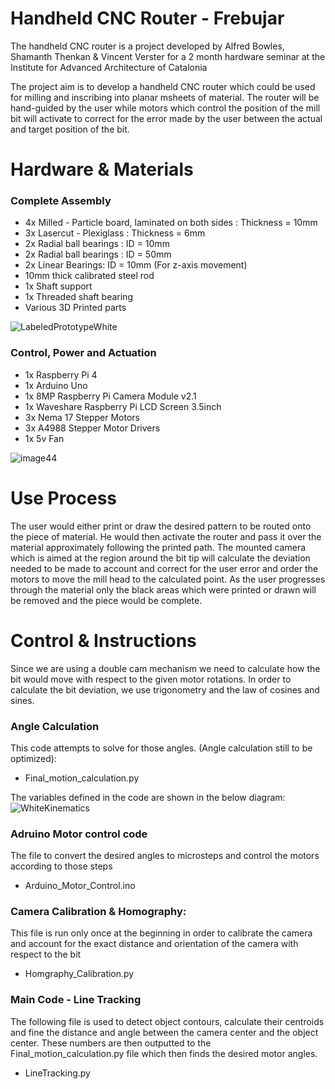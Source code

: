 # Handheld CNC Router - Frebujar

The handheld CNC router is a project developed by Alfred Bowles, Shamanth Thenkan & Vincent Verster for a 2 month hardware seminar at the Institute for Advanced Architecture of Catalonia

The project aim is to develop a handheld CNC router which could be used for milling and inscribing into planar msheets of material.
The router will be hand-guided by the user while motors which control the position of the mill bit will activate to correct for the error made by the user between the actual and target position of the bit.

# Hardware & Materials #

### Complete Assembly ###
* 4x Milled - Particle board, laminated on both sides : Thickness = 10mm
* 3x Lasercut - Plexiglass : Thickness = 6mm
* 2x Radial ball bearings : ID = 10mm
* 2x Radial ball bearings : ID = 50mm
* 2x Linear Bearings: ID = 10mm (For z-axis movement)
* 10mm thick calibrated steel rod
* 1x Shaft support
* 1x Threaded shaft bearing
* Various 3D Printed parts

![LabeledPrototypeWhite](https://user-images.githubusercontent.com/61389567/161610991-9457924f-5f27-4508-97f6-68dbff60ef82.png)

### Control, Power and Actuation ###
* 1x Raspberry Pi 4
* 1x Arduino Uno
* 1x 8MP Raspberry Pi Camera Module v2.1
* 1x Waveshare Raspberry Pi LCD Screen 3.5inch
* 3x Nema 17 Stepper Motors
* 3x A4988 Stepper Motor Drivers
* 1x 5v Fan
	
![image44](https://user-images.githubusercontent.com/61389567/161609687-d3d0913a-68f3-436f-ba99-99cd2eb053f7.png)

# Use Process

The user would either print or draw the desired pattern to be routed onto the piece of material. He would then activate the router and pass it over the material approximately following the printed path. The mounted camera which is aimed at the region around the bit tip will calculate the deviation needed to be made to account and correct for the user error and order the motors to move the mill head to the calculated point. As the user progresses through the material only the black areas which were printed or drawn will be removed and the piece would be complete.

# Control & Instructions

Since we are using a double cam mechanism we need to calculate how the bit would move with respect to the given motor rotations. In order to calculate the bit deviation, we use trigonometry and the law of cosines and sines.

### Angle Calculation ###
This code attempts to solve for those angles. (Angle calculation still to be optimized):
* Final_motion_calculation.py

The variables defined in the code are shown in the below diagram:
![WhiteKinematics](https://user-images.githubusercontent.com/61389567/161617604-2ef2f1a4-26f8-41f6-8471-3f9bb0f43054.png)

### Adruino Motor control code ###
The file to convert the desired angles to microsteps and control the motors according to those steps
* Arduino_Motor_Control.ino

### Camera Calibration & Homography: ###
This file is run only once at the beginning in order to calibrate the camera and account for the exact distance and orientation of the camera with respect to the bit
* Homgraphy_Calibration.py

### Main Code - Line Tracking ###
The following file is used to detect object contours, calculate their centroids and fine the distance and angle between the camera center and the object center. These numbers are then outputted to the Final_motion_calculation.py file which then finds the desired motor angles.
* LineTracking.py 
